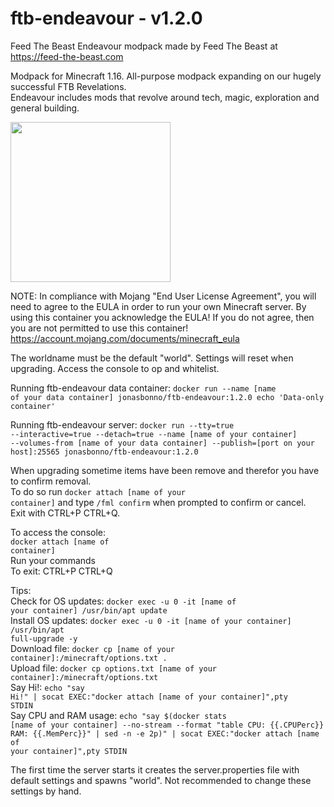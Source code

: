 # ftb-endeavour - v1.2.0
Feed The Beast Endeavour modpack
made by Feed The Beast at https://feed-the-beast.com

Modpack for Minecraft 1.16.
All-purpose modpack expanding on our hugely successful FTB Revelations.</br>
Endeavour includes mods that revolve around tech, magic, exploration and general building.

<img src="https://apps.modpacks.ch/modpacks/art/78/1024_1024.png" width="256" height="256">

NOTE: In compliance with Mojang "End User License Agreement", you will need to agree to the EULA in order to run your own Minecraft server. By using this container you acknowledge the EULA! If you do not agree, then you are not permitted to use this container!
https://account.mojang.com/documents/minecraft_eula

The worldname must be the default "world". 
Settings will reset when upgrading.
Access the console to op and whitelist.

Running ftb-endeavour data container:
<code>docker run --name [name of your data container] jonasbonno/ftb-endeavour:1.2.0 echo 'Data-only container'</code>

Running ftb-endeavour server:
<code>docker run --tty=true --interactive=true --detach=true --name [name of your container] --volumes-from [name of your data container] --publish=[port on your host]:25565 jonasbonno/ftb-endeavour:1.2.0</code>

When upgrading sometime items have been remove and therefor you have to confirm removal.</br>
To do so run <code>docker attach [name of your container]</code> and type <code>/fml confirm</code> when prompted to confirm or cancel.</br>
Exit with CTRL+P CTRL+Q. </br>

To access the console:
</br><code>docker attach [name of container]</code>
</br>Run your commands
</br>To exit: CTRL+P CTRL+Q

Tips:
</br>Check for OS updates: <code>docker exec -u 0 -it [name of your container] /usr/bin/apt update</code>
</br>Install OS updates: <code>docker exec -u 0 -it [name of your container] /usr/bin/apt full-upgrade -y</code>
</br>Download file: <code>docker cp [name of your container]:/minecraft/options.txt .</code>
</br>Upload file: <code>docker cp options.txt [name of your container]:/minecraft/options.txt</code>
</br>Say Hi!: <code>echo "say Hi!" | socat EXEC:"docker attach [name of your container]",pty STDIN</code>
</br>Say CPU and RAM usage: <code>echo "say $(docker stats [name of your container] --no-stream --format "table CPU: {{.CPUPerc}} RAM: {{.MemPerc}}" | sed -n -e 2p)" | socat EXEC:"docker attach [name of your container]",pty STDIN</code>

The first time the server starts it creates the server.properties file with default settings and spawns "world". 
Not recommended to change these settings by hand.
